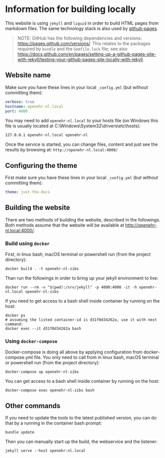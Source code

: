 # Information for building locally

This website is using `jekyll` and `liquid` in order to build HTML pages from markdown files.
The same technology stack is also used by [github-pages](https://docs.github.com/en/pages/setting-up-a-github-pages-site-with-jekyll/about-github-pages-and-jekyll). 

> NOTE: GitHub has the following dependencies and versions: https://pages.github.com/versions/.
This relates to the packages required by `bundle` and the `Gemfile.lock` file; see also https://docs.github.com/en/pages/setting-up-a-github-pages-site-with-jekyll/testing-your-github-pages-site-locally-with-jekyll.


## Website name

Make sure you have these lines in your local `_config.yml` (but without committing them):
```yml
verbose: true
hostname: openehr-nl.local
port: 4000
```

You may need to add `openehr-nl.local` to your hosts file (on Windows this file is usually located at C:\Windows\System32\drivers\etc\hosts):
```text
127.0.0.1 openehr-nl.local openehr-nl
```

Once the service is started, you can change files, content and just see the results by browsing at:
`http://openehr-nl.local:4000/`


## Configuring the theme

First make sure you have these lines in your local `_config.yml` (but without committing them):
```yml
theme: just-the-docs
```


## Building the website

There are two methods of building the website, described in the followings. 
Both methods assume that the website will be available at http://openehr-nl.local:4000/.

### Build using `docker`

First, in linux bash, macOS terminal or powershell run (from the project directory): 
```shell
docker build . -t openehr-nl-zibs
```

Than run the followings in order to bring up your jekyll environment to live:
```shell
docker run --rm -v "$(pwd):/srv/jekyll" -p 4000:4000 -it -h openehr-nl.local openehr-nl-zibs
```

If you need to get access to a bash shell inside container by running on the host:
```shell
docker ps
# assuming the listed container-id is d31f0d34262a, use it with next command:
docker exec --it d31f0d34262a bash
```

### Using `docker-compose`

Docker-compose is doing all above by applying configuration from docker-compose.yml file.
You only need to call from in linux bash, macOS terminal or powershell run (from the project directory):
```shell
docker-compose up openehr-nl-zibs
```

You can get access to a bash shell inside container by running on the host:
```shell
docker-compose exec openehr-nl-zibs bash
```

## Other commands 

If you need to update the tools to the latest published version, you can do that by a running in the container bash prompt:
```shell
bundle update
```

Then you can manually start up the build, the webservice and the listener:
```shell
jekyll serve --host openehr-nl.local
```

